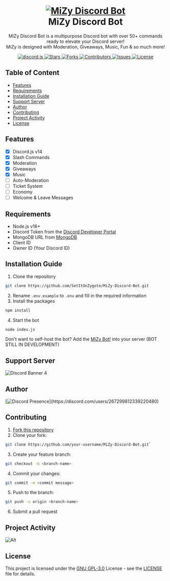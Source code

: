 <h1 align="center">
    <a href="#"><img src="https://media.discordapp.net/attachments/782648229648400424/1133440971540021278/MiZy.gif" alt="MiZy Discord Bot"></a>
    <br>MiZy Discord Bot
</h1>

<p align="center">
    MiZy Discord Bot is a multipurpose Discord bot with over 50+ commands ready to elevate your Discord server!
    <br>
    MiZy is designed with Moderation, Giveaways, Music, Fun & so much more!
</p>

<p align="center">
    <a href="https://github.com/discordjs/discord.js/">
        <img src="https://img.shields.io/badge/Discord.js-v14-blue?style=for-the-badge" alt="discord.js">
    </a>
    <a href="https://github.com/SetItOnZygote/MiZy-Discord-Bot/stargazers">
        <img src="https://img.shields.io/github/stars/SetItOnZygote/MiZy-Discord-Bot.svg?style=for-the-badge" alt="Stars">
    </a>
    <a href="https://github.com/SetItOnZygote/MiZy-Discord-Bot/network/members">
        <img src="https://img.shields.io/github/forks/SetItOnZygote/MiZy-Discord-Bot.svg?style=for-the-badge" alt="Forks">
    </a>
    <a href="https://github.com/SetItOnZygote/MiZy-Discord-Bot/graphs/contributors">
        <img src="https://img.shields.io/github/contributors/SetItOnZygote/MiZy-Discord-Bot.svg?style=for-the-badge" alt="Contributors">
    </a>
    <a href="https://github.com/SetItOnZygote/MiZy-Discord-Bot/issues">
        <img src="https://img.shields.io/github/issues/SetItOnZygote/MiZy-Discord-Bot.svg?style=for-the-badge" alt="Issues">
    </a>
    <a href="https://github.com/SetItOnZygote/MiZy-Discord-Bot/blob/master/LICENSE">
        <img src="https://img.shields.io/github/license/SetItOnZygote/MiZy-Discord-Bot.svg?style=for-the-badge" alt="License">
    </a>
</p>

## Table of Content
* [Features](#features)
* [Requirements](#requirements)
* [Installation Guide](#installation-guide)
* [Support Server](#support-server)
* [Author](#author)
* [Contributing](#contributing)
* [Project Activity](#project-activity)
* [License](#license)


## Features
- [x] Discord.js v14
- [x] Slash Commands
- [x] Moderation
- [x] Giveaways
- [x] Music
- [ ] Auto-Moderation
- [ ] Ticket System
- [ ] Economy
- [ ] Welcome & Leave Messages

## Requirements
- Node.js v16+
- Discord Token from the [Discord Developer Portal][discord-portal]
- MongoDB URL from [MongoDB](mongodb)
- Client ID
- Owner ID (Your Discord ID)

## Installation Guide

1. Clone the repository
```bash
git clone https://github.com/SetItOnZygote/MiZy-Discord-Bot.git
```
2. Rename `.env.example` to `.env` and fill in the required information
3. Install the packages
```bash
npm install
```
4. Start the bot
```bash
node index.js
```

Don't want to self-host the bot? Add the [MiZy Bot!](https://discord.com/oauth2/authorize?client_id=752384586398302279&permissions=1007021182&scope=bot%20applications.commands) into your server (BOT STILL IN DEVELOPMENT)

## Support Server
![Discord Banner 4](https://discordapp.com/api/guilds/782644820257800212/widget.png?style=banner4)

## Author
[![Discord Presence](https://lanyard-profile-readme.vercel.app/api/267299812339220480?theme=dark&idleMessage=Probably%20coding%20a%20project...)](https://discord.com/users/267299812339220480)

## Contributing
1. [Fork this repository](fork)
2. Clone your fork:
```bash
git clone https://github.com/your-username/MiZy-Discord-Bot.git`
```
3. Create your feature branch: 
```bash
git checkout -b <branch-name>
```
4. Commit your changes:
```bash
git commit -m <commit message>
```
5. Push to the branch:
```bash
git push -u origin <branch-name>
```
6. Submit a pull request

## Project Activity
![Alt](https://repobeats.axiom.co/api/embed/eff14131c4c687f536d86fdd174bfb10278ddfff.svg "Repobeats analytics image")

## License
This project is licensed under the [GNU GPL-3.0](https://choosealicense.com/licenses/gpl-3.0/) License - see the [LICENSE](LICENSE) file for details.

[fork]: https://github.com/SeItOnZygote/MiZy-Discord-Bot/fork
[discord-portal]: https://discord.com/developers/applications
[mongodb]: https://www.mongodb.com/
